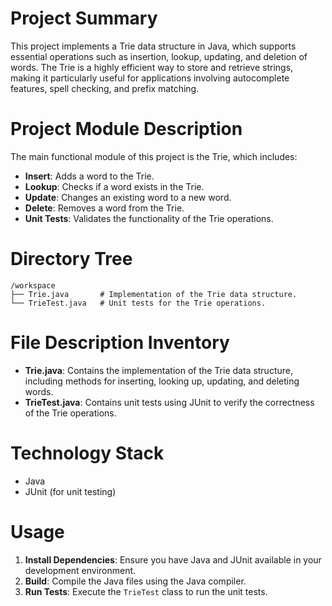 # Project Summary
This project implements a Trie data structure in Java, which supports essential operations such as insertion, lookup, updating, and deletion of words. The Trie is a highly efficient way to store and retrieve strings, making it particularly useful for applications involving autocomplete features, spell checking, and prefix matching.

# Project Module Description
The main functional module of this project is the Trie, which includes:
- **Insert**: Adds a word to the Trie.
- **Lookup**: Checks if a word exists in the Trie.
- **Update**: Changes an existing word to a new word.
- **Delete**: Removes a word from the Trie.
- **Unit Tests**: Validates the functionality of the Trie operations.

# Directory Tree
```
/workspace
├── Trie.java       # Implementation of the Trie data structure.
└── TrieTest.java   # Unit tests for the Trie operations.
```

# File Description Inventory
- **Trie.java**: Contains the implementation of the Trie data structure, including methods for inserting, looking up, updating, and deleting words.
- **TrieTest.java**: Contains unit tests using JUnit to verify the correctness of the Trie operations.

# Technology Stack
- Java
- JUnit (for unit testing)

# Usage
1. **Install Dependencies**: Ensure you have Java and JUnit available in your development environment.
2. **Build**: Compile the Java files using the Java compiler.
3. **Run Tests**: Execute the `TrieTest` class to run the unit tests.
